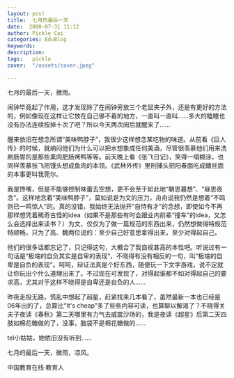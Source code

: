 ```yaml
---
layout: post  
title:  七月的最后一天  
date:  2008-07-31 11:12  
author: Pickle Cai  
categories: EduBlog  
keywords: 
description:   
tags:	pickle   
cover:  "/assets/cover.jpeg"  

---  
```

    
七月的最后一天，微雨。



闹钟毕竟起了作用，这才发现除了在闹钟旁放三个老鼠夹子外，还是有更好的方法的，例如像现在这样让它放在自己够不着的地方，一直叫一直叫……多大的瞌睡也没有办法连续按掉十次了吧？所以今天两次闹后就醒来了……



 醒来依旧在想念所谓“美味鸭脖子”，我很少这样想念某吃物的味道。从前看《巨人传》的时候，就纳闷他们为什么可以把水想象成任何美酒，尽管很羡慕他们用来洗刷肠胃的是那些熏肉肥肠烤鸭等等。前天晚上看《张飞日记》，笑得一塌糊涂，也同样羡慕张飞把馒头想成鱼肉的本领。《武林外传》里刑捕头把阳春面吃成鳝丝面的本事更叫我莞尔。



我是馋嘴，但是不能够控制味蕾去空想，更不会至于如此地“朝思暮想”、“昼思夜念”。这样地念着“美味鸭脖子”，莫如说是为文的压力，舟舟说我仍然是想着“不鸣则已一鸣惊人”的。真的没错，我始终无法抛开“自恃有才”的念想，即使如今不再那样想凭着稀奇古怪的idea（如果不是那些有时会跟业内前辈“撞车”的idea，又怎么会选择出来读书？）为文，仅仅为了做一篇规范的东西出来，仍然想做得特规范特顺畅，只为了高、魏两位说的：至少自己好意思拿得出来，至少对得起自己。



他们的很多话都忘记了，只记得这句，大概合了我自视甚高的本性吧。听说过有一句话是“极端的自负其实是自卑的表现”，不晓得有没有相反的一句，叫“极端的自卑是自负的表现”。呵呵，辩证法真是个好东西，随便玩一下文字游戏，说不定就让你玩出个什么道理出来了。不过现在可发现了，对得起谁都不如对得起自己的要求高，尤其对于这样不晓得是自卑还是自负的人…… 



昨夜走投无路，慌乱中想起了超星，赶紧找来几本看了，虽然最新一本也已经是06年出的了，总算比“It's cheap”多了些些内容可读，也算聊以解渴了？不晓得关夫子夜读《春秋》第二天哪里有力气去威震沙场的，我是夜读《超星》后第二天四肢如棉花糖做的了，没事，脑袋不是棉花糖做的…… 



tel小姑姑，她依旧没有听到…… 



七月的最后一天，微雨，凉风。



		    
 中国教育在线·教育人

